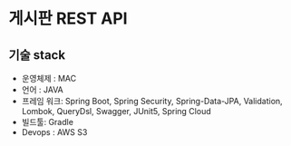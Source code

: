 # 게시판 REST API

## 기술 stack
  * 운영체제 : MAC
  * 언어 : JAVA
  * 프레임 워크: Spring Boot, Spring Security, Spring-Data-JPA, Validation, Lombok, QueryDsl, Swagger, JUnit5, Spring Cloud
  * 빌드툴: Gradle
  * Devops : AWS S3
